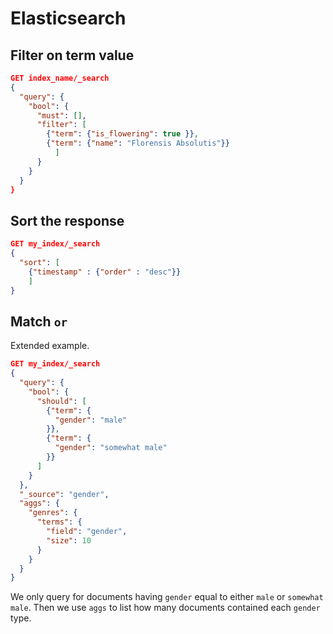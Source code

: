 # Elasticsearch

## Filter on term value

```json
GET index_name/_search
{
  "query": {
    "bool": {
      "must": [],
      "filter": [
        {"term": {"is_flowering": true }},
        {"term": {"name": "Florensis Absolutis"}}
          ]
      }
    }
  }
}
```

## Sort the response

```json
GET my_index/_search
{
  "sort": [
    {"timestamp" : {"order" : "desc"}}
    ]
}
```

## Match `or`

Extended example.

```json
GET my_index/_search
{
  "query": {
    "bool": {
      "should": [
        {"term": {
          "gender": "male"
        }},
        {"term": {
          "gender": "somewhat male"
        }}
      ]
    }
  },
  "_source": "gender",
  "aggs": {
    "genres": {
      "terms": {
        "field": "gender",
        "size": 10
      }
    }
  }
}
```

We only query for documents having `gender` equal to either `male` or `somewhat male`. Then we use `aggs` to list how many documents contained each `gender` type.